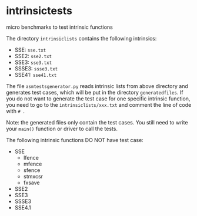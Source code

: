 # intrinsictests
micro benchmarks to test intrinsic functions

The directory `intrinsiclists` contains the following intrinsics:
* SSE: `sse.txt`
* SSE2: `sse2.txt`
* SSE3: `sse3.txt`
* SSSE3: `ssse3.txt`
* SSE41: `sse41.txt`
 
The file `asmtestsgenerator.py` reads intrinsic lists from above directory and generates test cases, which will be put in the directory `generatedfiles`. If you do not want to generate the test case for one specific intrinsic function, you need to go to the `intrinsiclists/xxx.txt` and comment the line of code with `# `.

Note: the generated files only contain the test cases. You still need to write your `main()` function or driver to call the tests. 

The following intrinsic functions DO NOT have test case:
* SSE
    * lfence
    * mfence
    * sfence
    * stmxcsr
    * fxsave
* SSE2
* SSE3
* SSSE3
* SSE4.1